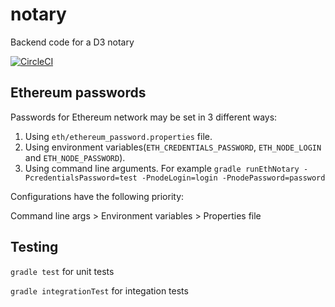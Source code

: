 # notary
Backend code for a D3 notary

[![CircleCI](https://circleci.com/gh/d3ledger/notary.svg?style=svg)](https://circleci.com/gh/d3ledger/notary)


## Ethereum passwords
Passwords for Ethereum network may be set in 3 different ways:

1) Using `eth/ethereum_password.properties` file.
2) Using environment variables(`ETH_CREDENTIALS_PASSWORD`, `ETH_NODE_LOGIN` and `ETH_NODE_PASSWORD`).
3) Using command line arguments. For example `gradle runEthNotary -PcredentialsPassword=test -PnodeLogin=login -PnodePassword=password`

Configurations have the following priority:

Command line args > Environment variables > Properties file

## Testing
`gradle test` for unit tests

`gradle integrationTest` for integation tests
